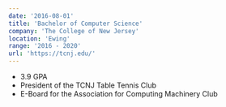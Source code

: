 ```yaml
---
date: '2016-08-01'
title: 'Bachelor of Computer Science'
company: 'The College of New Jersey'
location: 'Ewing'
range: '2016 - 2020'
url: 'https://tcnj.edu/'
---
```


- 3.9 GPA
- President of the TCNJ Table Tennis Club
- E-Board for the Association for Computing Machinery Club
